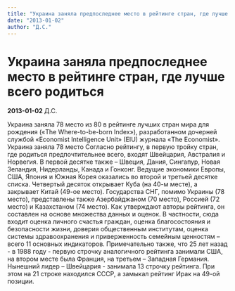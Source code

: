 ```yaml
---
title: "Украина заняла предпоследнее место в рейтинге стран, где лучше всего родиться"
date: "2013-01-02"
author: "Д.С."
---
```


# Украина заняла предпоследнее место в рейтинге стран, где лучше всего родиться

**2013-01-02** Д.С.

Украина заняла 78 место из 80 в рейтинге лучших стран мира для рождения («The Where-to-be-born Index»), разработанном дочерней службой «Economist Intelligence Unit» (EIU) журнала «The Economist». Украина заняла 78 место Согласно рейтингу, в первую тройку стран, где родиться предпочтительнее всего, входят Швейцария, Австралия и Норвегия. В первой десятке также – Швеция, Дания, Сингапур, Новая Зеландия, Нидерланды, Канада и Гонконг. Ведущие экономики Европы, США, Япония и Южная Корея оказались во второй и третьей десятке списка. Четвертый десяток открывает Куба (на 40-м месте), а закрывает Китай (49-ое место). Государства СНГ, помимо Украины (78 место), представлены также Азербайджаном (70 место), Россией (72 место) и Казахстаном (74 место). Как утверждают авторы рейтинга, он составлен на основе множества данных и оценок. В частности, сюда входит оценка личного счастья граждан, оценка благосостояния и безопасности жизни, доверия общественным институтам, оценка системы здравоохранения и приверженность семейным ценностям – всего 11 основных индикаторов. Примечательно также, что 25 лет назад - в 1988 году - первую строчку аналогичного рейтинга занимали США, на втором месте была Франция, на третьем – Западная Германия. Нынешний лидер – Швейцария - занимала 13 строчку рейтинга. При этом на 21 строке находился СССР, а замыкал рейтинг Ирак на 49-ой позиции.